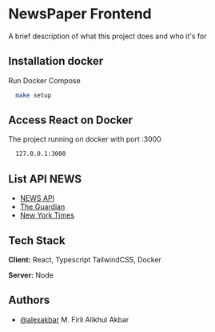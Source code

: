 
# NewsPaper Frontend

A brief description of what this project does and who it's for


## Installation docker

Run Docker Compose

```bash
  make setup
```
## Access React on Docker

The project running on docker with port :3000

```bash
  127.0.0.1:3000
```


## List API NEWS

 - [NEWS API](https://newsapi.org/)
 - [The Guardian](https://open-platform.theguardian.com/documentation/)
 - [New York Times](https://developer.nytimes.com/apis)


## Tech Stack

**Client:** React, Typescript TailwindCSS, Docker

**Server:** Node


## Authors

- [@alexakbar](https://www.github.com/alexakbar)
M. Firli Alikhul Akbar